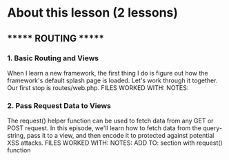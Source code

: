 # About this lesson (2 lessons)

## ***** ROUTING *****
### 1. Basic Routing and Views
When I learn a new framework, the first thing I do is figure out how the framework's default splash page is loaded. Let's work through it together. Our first stop is routes/web.php.
FILES WORKED WITH:
NOTES:

### 2. Pass Request Data to Views
The request() helper function can be used to fetch data from any GET or POST request. In this episode, we'll learn how to fetch data from the query-string, pass it to a view, and then encode it to protected against potential XSS attacks.
FILES WORKED WITH:
NOTES:
ADD TO: section with request() function